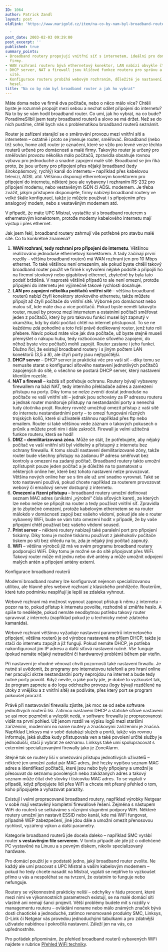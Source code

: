 ```yaml
---
ID: 1064
author: Patrick Zandl
layout: post
oldlink: 'https://www.marigold.cz/item/na-co-by-nam-byl-broadband-router-a-jak-ho-vybrat

  '
post_date: 2003-02-03 09:29:00
post_excerpt: ''
published: true
summary_points:
- Broadband routery propojují vnitřní síť s internetem, ideální pro domácnosti a malé
  firmy.
- WAN rozhraní routeru bývá ethernetový konektor, LAN nabízí obvykle čtyři porty.
- DHCP server, NAT a firewall jsou klíčové funkce routeru pro správu a zabezpečení
  sítě.
- Konfigurace routeru probíhá webovým rozhraním, důležité je nastavení firewallu a
  hesel.
title: "Na co by nám byl broadband router a jak ho vybrat"
---
```


Máte doma nebo ve firmě dva počítače, nebo o něco málo více? Chtěli byste je rozumně propojit mezi sebou a nechat sdílet připojení do internetu? Na to by se vám hodil broadband router. Co umí, jak ho vybrat, na co bude? Poradíme<!--more-->Slíbil jsem testy broadband routerů a slovo se má držet. Než se do nich pustíme, chtěl bych vás s problematikou broadband routerů seznámit. 
<p>
Router je zařízení starající se o směrování provozu mezi vnitřní sítí a internetem &#8211; ostatně i proto se jmenuje router, směřovač. Broadband (nebo též soho, home atd) router je označení, které se vžilo pro levné verze těchto routerů určené pro domácnosti a malé firmy. Takovýto router je určený pro směřování provozu několika málo počítačů, zpravidla obsahuje rovnou výbavu pro jednoduché a snadné zapojení malé sítě. Broadband se jim říká proto, že jsou určeny pro připojení přes nějaký broadband (tedy širokopásmový, rychlý) kanál do internetu &#8211; například přes kabelovou televizi, ADSL atd. Většinou disponují ethernetovým konektorem pro připojení do internetu, některé jsou ale vybaveny i rozhraním RS-232 pro připojení modemu, nebo vestavěným ISDN či ADSL modemem. Je třeba zvážit, jakým přístupem disponujete, firmy nabízejí broadband routery ve velké škále konfigurací, takže je můžete používat i s připojením přes analogový modem, nebo s vestavěným modemem atd. 
<p>
V případě, že máte UPC Mistral, vystačíte si s broadband routerem s ethernetovým konektorem, protože modemy kabelového internetu mají výstup i přes ethernet. 
<p>
Jak jsem řekl, broadband routery zahrnují vše potřebné pro stavbu malé sítě. Co to konkrétně znamená? 
<OL>
<LI><STRONG>WAN rozhraní, tedy rozhraní pro připojení do internetu</STRONG>. Většinou realizováno jednoduše ethernetový konektorem. A tady začínají první rozdíly &#8211; většina broadband routerů má WAN rozhraní jen pro 10 Mbps ethernet. To také většinou není omezením, ale pokud byste chtěli takový broadband router použít ve firmě k vytvoření nějaké podsítě a připojili ho na firemní stovkový nebo gigabitový ethernet, zbytečně by byla tato podsíť bržděná. V naprosté většině případů to ale není omezní, protože připojení do internetu jen výjimečně takové rychlosti dosahuje. <BR></LI>
<LI><STRONG>LAN pro zapojení několika počítačů vnitřní sítě </STRONG>&#8211; většina broadband routerů nabízí čtyři konektory stovkového ethernetu, takže můžete připojit až čtyři počítače do vnitřní sítě. Výborné pro domácnost nebo malou síť, kde máte dva a více počítačů. Pokud byste neměli takovýto router, musel by provoz mezi internetem a ostatními počítači směřovat jeden z počítačů, který by pro takovou funkci musel být zapnutý v okamžiku, kdy by další počítač chtěl na internet přistupovat. To se ne každému zdá pohodlné a toto řeší právě dedikovaný router, jenž tuto roli přebere. Navíc pokud máte více jak dva počítače, už byste stejně museli přemýšlet o nákupu hubu, tedy rozbočovače síťového zapojení, do něhož byste více počítačů mohli zapojit. Router zastane i jeho funkci. Dlužno říci, že existují broadband routery i s jiným počtem LAN konektorů (3,5 a 8), ale čtyři porty jsou nejtypičtější. <BR></LI>
<LI><STRONG>DHCP server </STRONG>&#8211; DHCP server je praktická věc pro vaši síť &#8211; díky tomu se nemusíte starat o konfiguraci síťového nastavení jednotlivých počítačů zapojených do sítě, o všechno se postará DHCP server, který nastavení klientům rozešle. <BR></LI>
<LI><STRONG>NAT a firewall </STRONG>&#8211; každá síť potřebuje ochranu. Routery bývají vybaveny firewallem na bázi NAT, tedy interního překladače adres a zamezení přístupu na porty. Díky tomu se nelze zvenčí dostat jednoduše na počítače ve vaší vnitřní síti &#8211; jednak jsou schovány za IP adresou routeru a jednak router monitoruje přístupy na nestandardní porty a nenechá tudy útočníka projít. Routery rovněž umožňují omezit přístup z vaší sítě do internetu nestandardními porty &#8211; to omezí fungování různých trojských koňů, které si uživatelé stáhnou například přes ftp nebo emailem. Router si také většinou vede záznam o takových pokusech o průnik a můžete proti nim i dále zakročit. Firewall je velmi užitečná funkce routeru, která se hodí!<BR></LI>
<LI><STRONG>DMZ &#8211; demilitarizovaná zóna</STRONG>. Může se stát, že potřebujete, aby nějaký počítač ve vaší vnitřní síti byl viditelný a přístupný z internetu bez ochrany firewallu. K tomu slouží nastavení demilitarizované zóny, takže router bude všechny přístupy na zadanou IP adresu směřovat bez kontroly a omezení na zadaný počítač. Broadband routery takto umožní zpřístupnit pouze jeden počítač a je důležité na to pamatovat u některých online her, které bez tohoto nastavení nelze provozovat. Většina nových online her se s tím ale už umí snadno vyrovnat. Také se toto nastavení používá, pokud chcete například za routerem provozovat webový či emailový server dostupný z internetu.<BR></LI>
<LI><STRONG>Omezení a řízení přístupu </STRONG>&#8211; broadband routery umožní definovat seznam MAC adres (unikátní &#8222;výrobní&#8220; čísla síťových karet), ze kterých lze nebo nelze se připojit na router a tedy používat vnitřní síť. Zpravidla je to zbytečné omezení, protože kabelovým ethernetem se na router málokdo v domácnosti zapojí bez vašeho vědomí, pokud jde ale o router vybavený WiFi, bude se vám toto omezení hodit v případě, že by vaše připojení chtěl používat bez vašeho vědomí soused. <BR></LI>
<LI><STRONG>Print server </STRONG>&#8211; některé routery nabízejí také paralelní port pro připojení tiskárny. Díky tomu je možné tiskárnu používat z jakéhokoliv počítače tiskem po síti bez ohledu na to, zda je nějaký jiný počítač zapnutý. <BR></LI>
<LI><STRONG>WiFi </STRONG>&#8211; většina výrobců již má ve svém programu broadband routery podporující WiFi. Díky tomu je možné se do sítě připojovat přes WiFi. Takový router může mít jednu nebo dvě antény a může umožnit odpojení malých antén a připojení antény externí. </LI></OL>
<p>
Konfigurace broadband routerů 
<p>
Moderní broadband routery lze konfigurovat nejenom specializovanou utilitou, ale hlavně přes webové rozhraní z klasického prohlížeče. Routerům, které tuto podmínku nesplňují je lepší se zdaleka vyhnout. 
<p>
Webové rozhraní má možnost vypnout zapnout přístup k němu z internetu &#8211; pozor na to, pokud přístup k internetu povolíte, rozhodně si změňte heslo. A spíše to nedělejte, pokud nemáte neodbytnou potřebu takový router spravovat z internetu (například pokud je u technicky méně zdatného kamaráda). 
<p>
Webové rozhraní většinou vyžaduje nastavení parametrů internetového připojení, většina routerů je od výrobce nastavená na příjem DHCP, takže je stačí do internetu zapojit a již fungují. Pokud nemáte DHCP, je potřeba nakonfigurovat jim IP adresu a další síťová nastavení ručně. Vše funguje (pokud nemáte nějaký netradiční či hardwarový problém) během pár vteřin. 
<p>
Při nastavení je vhodné věnovat chvíli pozornosti také nastavení firwallu. Je nutné si uvědomit, že programy pro internetovou telefonii a pro hraní online her pracující skrze nestandardní porty neprojdou na internet a bude tedy nutné porty povolit. Když nevíte, o jaké porty jde, je dobré to vyzkoušet tak, že program zapnete a do logu odchozího provozu (logy bývají rozdělené na útoky z vnějšku a z vnitřní sítě) se podíváte, přes který port se program pokoušel prorazit. 
<p>
Právě při nastavování firewallu zjistíte, jak moc se od sebe software jednotlivých routerů liší. Zatímco nastavení DHCP a statické síťové nastavení se asi moc pozměnit a vylepšit nedá, v software firewallu je propracovanost vidět na první pohled. Už jenom rozdíl ve výpisu logů mezi staršími zařízeními, moderními no name routery a značkovými zařízeními je značná. Například Linksys má v sobě databázi služeb a portů, takže vás rovnou informuje, jaká služba kudy přistupovala ven a také povolení určité služby je jednodušší, stačí ji vybrat ze seznamu. Linksys také umí spolupracovat s externími specializovanými firewally jako je ZoneAlarm. 
<p>
Stejně tak se routery liší v omezování přístupu jednotlivých uživatelů &#8211; některé jen umožní zadat pár MAC adres, jiné hezky vypíšou seznam MAC adres a identifikací počítačů, které jsou nebo byly připojeny a umožní je přesouvat do seznamu povolených nebo zakázaných adres a takový seznam může čítat dvě stovky i tisícovku MAC adres. To se vyplatí v případě, když připojujete lidi přes WiFi a chcete mít přesný přehled o tom, koho připojujete a vyhazovat parazity. 
<p>
Existují i velmi propracované broadband routery, například výrobky Netgear v sobě mají vestavěný kompletní firewallové řešení. Zejména s nástupem WiFi do routerů se setkáváme s různými stupněmi podpory WiFi. Některé routery umožní jen nastavit ESSID nebo kanál, kde má WiFi fungovat, případně WEP zabezpečení, jiné jdou dále a umožní omezit přenosovou rychlost, vyzářený výkon a další parametry. 
<p>
Kategorie broadband routerů jde docela daleko &#8211; například SMC vyrábí router <STRONG>s vestavěným file serverem</STRONG>. V tomto případě ale jde již o odlehčené PC vystavěné na Linuxu a s pevným diskem, nikoliv specializovaný hardware. 
<p>
Pro domácí použití je v podstatě jedno, jaký broadband router zvolíte. Ne každý ale umí pracovat s UPC Mistral a vaším kabelovým modemem &#8211; pokud ho tedy chcete nasadit na Mistral, vyplatí se nejdříve to vyzkoušet přímo u vás a nespoléhat se na tvrzení, že ostatním to funguje nebo nefunguje. 
<p>
Routery se výkonnostně prakticky neliší &#8211; odchylky v řádu procent, které mezi nimi ve výkonnostních parametrech existují, se na malé domácí síti vlastně ani nemají šanci projevit. Větší problémy budete mít s rozdíly v managementu routeru &#8211; ovládání noname nebo málo známých značek bývá dosti chaotické a jednoduché, zatímco renomované produkty SMC, Linksys, D-Link či Netgear vás provedou jednoduchými tabulkami a pro zdatnější uživatele nabídnou i pokročilá nastavení. Záleží jen na vás, co upřednostníte. 
<p>
Pro pořádek připomínám, že přehled broadband routerů vybavených WiFi najdete v rubrice <A href="/prehledwifi/">Přehled WiFi techniky</A>.</p>